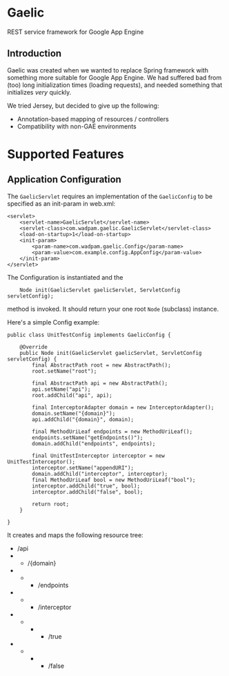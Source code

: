 Gaelic
======

REST service framework for Google App Engine

Introduction
------------

Gaelic was created when we wanted to replace Spring framework with something
more suitable for Google App Engine. We had suffered bad from (too) long initialization
times (loading requests), and needed something that initializes _very_ quickly.

We tried Jersey, but decided to give up the following:
* Annotation-based mapping of resources / controllers
* Compatibility with non-GAE environments

Supported Features
==================

Application Configuration
-------------------------
The `GaelicServlet` requires an implementation of the `GaelicConfig` to be specified
as an init-param in web.xml:
    
    <servlet>
        <servlet-name>GaelicServlet</servlet-name>
        <servlet-class>com.wadpam.gaelic.GaelicServlet</servlet-class>
        <load-on-startup>1</load-on-startup>
        <init-param> 
            <param-name>com.wadpam.gaelic.Config</param-name> 
            <param-value>com.example.config.AppConfig</param-value> 
        </init-param> 
    </servlet>
    
The Configuration is instantiated and the 
    
        Node init(GaelicServlet gaelicServlet, ServletConfig servletConfig);
        
method is invoked. It should return your one root `Node` (subclass) instance.

Here's a simple Config example:
    
    public class UnitTestConfig implements GaelicConfig {

        @Override
        public Node init(GaelicServlet gaelicServlet, ServletConfig servletConfig) {
            final AbstractPath root = new AbstractPath();
            root.setName("root");

            final AbstractPath api = new AbstractPath();
            api.setName("api");
            root.addChild("api", api);

            final InterceptorAdapter domain = new InterceptorAdapter();
            domain.setName("{domain}");
            api.addChild("{domain}", domain);

            final MethodUriLeaf endpoints = new MethodUriLeaf();
            endpoints.setName("getEndpoints()");
            domain.addChild("endpoints", endpoints);

            final UnitTestInterceptor interceptor = new UnitTestInterceptor();
            interceptor.setName("appendURI");
            domain.addChild("interceptor", interceptor);
            final MethodUriLeaf bool = new MethodUriLeaf("bool");
            interceptor.addChild("true", bool);
            interceptor.addChild("false", bool);

            return root;
        }

    }
    
It creates and maps the following resource tree:

* /api
* * /{domain}
* * * /endpoints
* * * /interceptor
* * * * /true
* * * * /false
